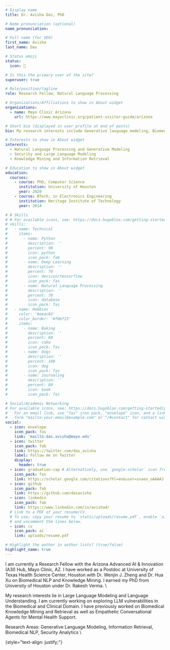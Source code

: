 ```yaml
---
# Display name
title: Dr. Avisha Das, PhD

# Name pronunciation (optional)
name_pronunciation: 

# Full name (for SEO)
first_name: Avisha
last_name: Das

# Status emoji
status:
  icon: 🐨

# Is this the primary user of the site?
superuser: true

# Role/position/tagline
role: Research Fellow, Natural Language Processing

# Organizations/Affiliations to show in About widget
organizations:
  - name: Mayo Clinic Arizona
    url: https://www.mayoclinic.org/patient-visitor-guide/arizona

# Short bio (displayed in user profile at end of posts)
bio: My research interests include Generative language modeling, Biomedical NLP and AI Security.

# Interests to show in About widget
interests:
  - Natural Language Processing and Generative Modeling
  - Security and Large Language Modeling
  - Knowledge Mining and Information Retrieval

# Education to show in About widget
education:
  courses:
    - course: PhD, Computer Science
      institution: University of Houston
      year: 2020
    - course: BTech, in Electronics Engineering
      institution: Heritage Institute of Technology
      year: 2014

# # Skills
# # For available icons, see: https://docs.hugoblox.com/getting-started/page-builder/#icons
# skills:
#   - name: Technical
#     items:
#       - name: Python
#         description: ''
#         percent: 90
#         icon: python
#         icon_pack: fab
#       - name: Deep Learning
#         description: ''
#         percent: 70
#         icon: devicon/tensorflow
#         icon_pack: fas
#       - name: Natural Language Processing
#         description: ''
#         percent: 70
#         icon: database
#         icon_pack: fas
#   - name: Hobbies
#     color: '#eeac02'
#     color_border: '#f0bf23'
#     items:
#       - name: Baking
#         description: ''
#         percent: 60
#         icon: cake
#         icon_pack: fas
#       - name: Dogs
#         description: ''
#         percent: 100
#         icon: dog
#         icon_pack: fas
#       - name: Journaling
#         description: ''
#         percent: 80
#         icon: book
#         icon_pack: fas

# Social/Academic Networking
# For available icons, see: https://docs.hugoblox.com/getting-started/page-builder/#icons
#   For an email link, use "fas" icon pack, "envelope" icon, and a link in the
#   form "mailto:your-email@example.com" or "/#contact" for contact widget.
social:
  - icon: envelope
    icon_pack: fas
    link: 'mailto:das.avisha@mayo.edu'
  - icon: twitter
    icon_pack: fab
    link: https://twitter.com/das_avisha
    label: Follow me on Twitter
    display:
      header: true
  - icon: graduation-cap # Alternatively, use `google-scholar` icon from `ai` icon pack
    icon_pack: fas
    link: https://scholar.google.com/citations?hl=en&user=snaeo_oAAAAJ
  - icon: github
    icon_pack: fab
    link: https://github.com/dasavisha
  - icon: linkedin
    icon_pack: fab
    link: https://www.linkedin.com/in/avishad/
  # Link to a PDF of your resume/CV.
  # To use: copy your resume to `static/uploads/resume.pdf`, enable `ai` icons in `params.yaml`,
  # and uncomment the lines below.
  - icon: cv
    icon_pack: ai
    link: uploads/resume.pdf

# Highlight the author in author lists? (true/false)
highlight_name: true
---
```


I am currently a Research Fellow with the Arizona Advanced AI & Innovation (A3I) Hub, Mayo Clinic, AZ. I have worked as a Postdoc at University of Texas Health Science Center, Houston with Dr. Wenjin J. Zheng and Dr. Hua Xu on Biomedical NLP and Knowledge Mining.  I earned my PhD from University of Houston under Dr. Rakesh Verma. \


My research interests lie in Large Language Modeling and Language Understanding. I am currently working on exploring LLM vulnerabilities in the Biomedical and Clinical Domain. I have previously worked on Biomedical Knowledge Mining and Retrieval as well as Empathetic Conversational Agents for Mental Health Support.


Research Areas: Generative Language Modeling, Information Retrieval, Biomedical NLP, Security Analytics \

 
{style="text-align: justify;"}
